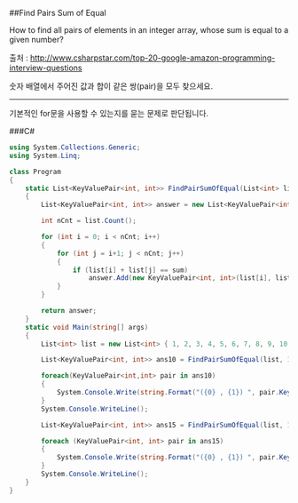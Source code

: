 ##Find Pairs Sum of Equal

How to find all pairs of elements in an integer array, whose sum is equal to a given number?  

출처 : <http://www.csharpstar.com/top-20-google-amazon-programming-interview-questions>

숫자 배열에서 주어진 값과 합이 같은 쌍(pair)을 모두 찾으세요.

---

기본적인 for문을 사용할 수 있는지를 묻는 문제로 판단됩니다.

###C\# 

```C#
using System.Collections.Generic;
using System.Linq;

class Program
{
    static List<KeyValuePair<int, int>> FindPairSumOfEqual(List<int> list, int sum)
    {
        List<KeyValuePair<int, int>> answer = new List<KeyValuePair<int, int>>();

        int nCnt = list.Count();

        for (int i = 0; i < nCnt; i++)
        {
            for (int j = i+1; j < nCnt; j++)
            {
                if (list[i] + list[j] == sum)
                    answer.Add(new KeyValuePair<int, int>(list[i], list[j]));
            }
        }

        return answer;
    }
    static void Main(string[] args)
    {
        List<int> list = new List<int> { 1, 2, 3, 4, 5, 6, 7, 8, 9, 10 };

        List<KeyValuePair<int, int>> ans10 = FindPairSumOfEqual(list, 10);

        foreach(KeyValuePair<int,int> pair in ans10)
        {
            System.Console.Write(string.Format("({0} , {1}) ", pair.Key, pair.Value));
        }
        System.Console.WriteLine();

        List<KeyValuePair<int, int>> ans15 = FindPairSumOfEqual(list, 15);

        foreach (KeyValuePair<int, int> pair in ans15)
        {
            System.Console.Write(string.Format("({0} , {1}) ", pair.Key, pair.Value));
        }
        System.Console.WriteLine();
    }
}
```
